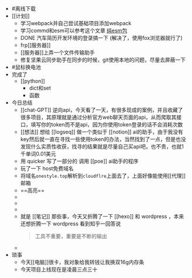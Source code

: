 - #离线下载
- [[计划]]
	- 学习webpack并自己尝试基础项目添加webpack
	- 学习commd和esm可以参考这个文章 [纯esm包](https://gist.github.com/sindresorhus/a39789f98801d908bbc7ff3ecc99d99c)
	- DONE 汽车简历开发环境的登录搞一下 (解决了，使用fox浏览器就行了)
	- frp[[服务器]]
	- [[服务器]]上弄一个文件传输助手
	- 修复坚果云同步助手在同步的时候，git使用本地的问题，尽量去屏蔽一下
- #鼠标换电池
- 完成了
	- [[python]]
		- dict和set
		- 函数
- 今日总结
	- [[chat-GPT]] 逆向api，今天看了一天，有很多现成的案例，并且收藏了很多项目，其原理就是通过分析官方web聊天页面的api，从而爬取其接口，填写你的token而不是api，因为你使用token登录的话不会消耗次数
	- [[想法]] 想给 [[logseq]] 做一个类似于 [[notion]] ai的助手，由于我没有key然后就一直在寻找一些使用token的办法，当然找到了一点，但是也没发现什么实质性收获，找寻的结果就是尽量自己买api吧，也不贵，也就1千单词0.01美元
	- 用 quicker 写了一部分的 调用 [[poe]] ai助手的程序
	- 玩了一下 host免费域名
	- 将域名`onestyle.top`解析到`cloudflre`上面去了，上面好像能使用[[代理]]邮箱
	- ==高亮==
	-
	-
	-
	- 就是 [[笔记]] 那些事，今天又折腾了一下 [[hexo]] 和 wordpress ，本来还想折腾一下 wordpress 看到知乎一回答说
	  > 工具不重要，重要是不断的输出
	-
- 琐事
	- 今天[[电脑]]很卡，我对象给我转钱让我换双16g内存条
	- 今天项目上线现在是凌晨三点三十